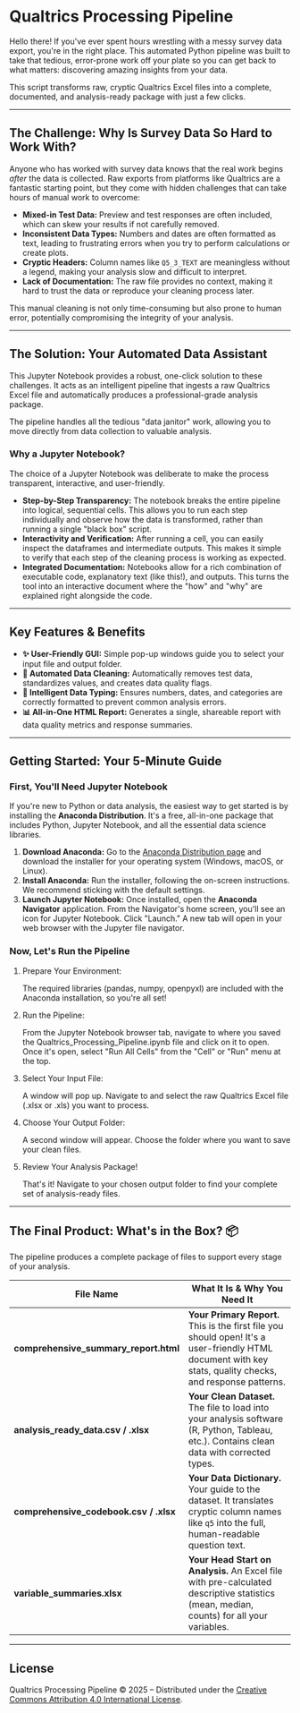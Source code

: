 # Qualtrics Processing Pipeline



Hello there! If you've ever spent hours wrestling with a messy survey data export, you're in the right place. This automated Python pipeline was built to take that tedious, error-prone work off your plate so you can get back to what matters: discovering amazing insights from your data.

This script transforms raw, cryptic Qualtrics Excel files into a complete, documented, and analysis-ready package with just a few clicks.

------



## The Challenge: Why Is Survey Data So Hard to Work With?



Anyone who has worked with survey data knows that the real work begins *after* the data is collected. Raw exports from platforms like Qualtrics are a fantastic starting point, but they come with hidden challenges that can take hours of manual work to overcome:

- **Mixed-in Test Data:** Preview and test responses are often included, which can skew your results if not carefully removed.
- **Inconsistent Data Types:** Numbers and dates are often formatted as text, leading to frustrating errors when you try to perform calculations or create plots.
- **Cryptic Headers:** Column names like `Q5_3_TEXT` are meaningless without a legend, making your analysis slow and difficult to interpret.
- **Lack of Documentation:** The raw file provides no context, making it hard to trust the data or reproduce your cleaning process later.

This manual cleaning is not only time-consuming but also prone to human error, potentially compromising the integrity of your analysis.

------



## The Solution: Your Automated Data Assistant



This Jupyter Notebook provides a robust, one-click solution to these challenges. It acts as an intelligent pipeline that ingests a raw Qualtrics Excel file and automatically produces a professional-grade analysis package.

The pipeline handles all the tedious "data janitor" work, allowing you to move directly from data collection to valuable analysis.



### **Why a Jupyter Notebook?**



The choice of a Jupyter Notebook was deliberate to make the process transparent, interactive, and user-friendly.

- **Step-by-Step Transparency:** The notebook breaks the entire pipeline into logical, sequential cells. This allows you to run each step individually and observe how the data is transformed, rather than running a single "black box" script.
- **Interactivity and Verification:** After running a cell, you can easily inspect the dataframes and intermediate outputs. This makes it simple to verify that each step of the cleaning process is working as expected.
- **Integrated Documentation:** Notebooks allow for a rich combination of executable code, explanatory text (like this!), and outputs. This turns the tool into an interactive document where the "how" and "why" are explained right alongside the code.

------



## Key Features & Benefits



- **✨ User-Friendly GUI:** Simple pop-up windows guide you to select your input file and output folder.
- **🤖 Automated Data Cleaning:** Automatically removes test data, standardizes values, and creates data quality flags.
- **🧠 Intelligent Data Typing:** Ensures numbers, dates, and categories are correctly formatted to prevent common analysis errors.
- **📊 All-in-One HTML Report:** Generates a single, shareable report with data quality metrics and response summaries.

------



## Getting Started: Your 5-Minute Guide





### **First, You'll Need Jupyter Notebook**



If you're new to Python or data analysis, the easiest way to get started is by installing the **Anaconda Distribution**. It's a free, all-in-one package that includes Python, Jupyter Notebook, and all the essential data science libraries.

1. **Download Anaconda:** Go to the [Anaconda Distribution page](https://www.anaconda.com/download) and download the installer for your operating system (Windows, macOS, or Linux).
2. **Install Anaconda:** Run the installer, following the on-screen instructions. We recommend sticking with the default settings.
3. **Launch Jupyter Notebook:** Once installed, open the **Anaconda Navigator** application. From the Navigator's home screen, you'll see an icon for Jupyter Notebook. Click "Launch." A new tab will open in your web browser with the Jupyter file navigator.



### **Now, Let's Run the Pipeline**



1. Prepare Your Environment:

   The required libraries (pandas, numpy, openpyxl) are included with the Anaconda installation, so you're all set!

2. Run the Pipeline:

   From the Jupyter Notebook browser tab, navigate to where you saved the Qualtrics_Processing_Pipeline.ipynb file and click on it to open. Once it's open, select "Run All Cells" from the "Cell" or "Run" menu at the top.

3. Select Your Input File:

   A window will pop up. Navigate to and select the raw Qualtrics Excel file (.xlsx or .xls) you want to process.

4. Choose Your Output Folder:

   A second window will appear. Choose the folder where you want to save your clean files.

5. Review Your Analysis Package!

   That's it! Navigate to your chosen output folder to find your complete set of analysis-ready files.

------



## The Final Product: What's in the Box? 📦



The pipeline produces a complete package of files to support every stage of your analysis.

| File Name                              | What It Is & Why You Need It                                 |
| -------------------------------------- | ------------------------------------------------------------ |
| **comprehensive_summary_report.html**  | **Your Primary Report.** This is the first file you should open! It's a user-friendly HTML document with key stats, quality checks, and response patterns. |
| **analysis_ready_data.csv / .xlsx**    | **Your Clean Dataset.** The file to load into your analysis software (R, Python, Tableau, etc.). Contains clean data with corrected types. |
| **comprehensive_codebook.csv / .xlsx** | **Your Data Dictionary.** Your guide to the dataset. It translates cryptic column names like `q5` into the full, human-readable question text. |
| **variable_summaries.xlsx**            | **Your Head Start on Analysis.** An Excel file with pre-calculated descriptive statistics (mean, median, counts) for all your variables. |

------



## License



Qualtrics Processing Pipeline © 2025 – Distributed under the [Creative Commons Attribution 4.0 International License](https://creativecommons.org/licenses/by/4.0/).